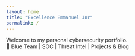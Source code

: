 ```yaml
---
layout: home
title: "Excellence Emmanuel Jnr"
permalink: /
---
```


Welcome to my personal cybersecurity portfolio.  
🔐 Blue Team | SOC | Threat Intel | Projects & Blog

